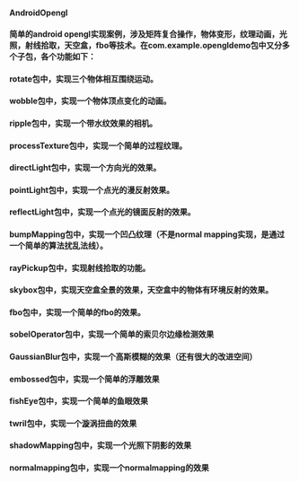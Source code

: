 #### AndroidOpengl
#### 简单的android opengl实现案例，涉及矩阵复合操作，物体变形，纹理动画，光照，射线拾取，天空盒，fbo等技术。在com.example.opengldemo包中又分多个子包，各个功能如下：
#### rotate包中，实现三个物体相互围绕运动。
#### wobble包中，实现一个物体顶点变化的动画。
#### ripple包中，实现一个带水纹效果的相机。
#### processTexture包中，实现一个简单的过程纹理。
#### directLight包中，实现一个方向光的效果。
#### pointLight包中，实现一个点光的漫反射效果。
#### reflectLight包中，实现一个点光的镜面反射的效果。
#### bumpMapping包中，实现一个凹凸纹理（不是normal mapping实现，是通过一个简单的算法扰乱法线）。
#### rayPickup包中，实现射线拾取的功能。
#### skybox包中，实现天空盒全景的效果，天空盒中的物体有环境反射的效果。
#### fbo包中，实现一个简单的fbo的效果。
#### sobelOperator包中，实现一个简单的索贝尔边缘检测效果
#### GaussianBlur包中，实现一个高斯模糊的效果（还有很大的改进空间）
#### embossed包中，实现一个简单的浮雕效果
#### fishEye包中，实现一个简单的鱼眼效果
#### twril包中，实现一个漩涡扭曲的效果
#### shadowMapping包中，实现一个光照下阴影的效果
#### normalmapping包中，实现一个normalmapping的效果 
